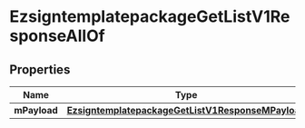 

# EzsigntemplatepackageGetListV1ResponseAllOf


## Properties

| Name | Type | Description | Notes |
|------------ | ------------- | ------------- | -------------|
|**mPayload** | [**EzsigntemplatepackageGetListV1ResponseMPayload**](EzsigntemplatepackageGetListV1ResponseMPayload.md) |  |  |



